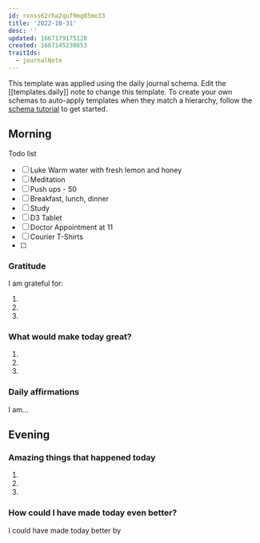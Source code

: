 ```yaml
---
id: rxnss62rha2quf9mg85mo33
title: '2022-10-31'
desc: ''
updated: 1667179175120
created: 1667145230853
traitIds:
  - journalNote
---
```

This template was applied using the daily journal schema. Edit the [[templates.daily]] note to change this template.
To create your own schemas to auto-apply templates when they match a hierarchy, follow the [schema tutorial](https://blog.dendron.so/notes/P1DL2uXHpKUCa7hLiFbFA/) to get started.

<!--
Based on the journaling method created by Intelligent Change:
- [Intelligent Change: Our Story](https://www.intelligentchange.com/pages/our-story)
- [The Five Minute Journal](https://www.intelligentchange.com/products/the-five-minute-journal)
-->

## Morning

<!-- Fill out this section after waking up -->

Todo list

- [ ] Luke Warm water with fresh lemon and honey
- [ ] Meditation
- [ ] Push ups - 50
- [ ] Breakfast, lunch, dinner
- [ ] Study
- [ ] D3 Tablet
- [ ] Doctor Appointment at 11
- [ ] Courier T-Shirts
- [ ] 

### Gratitude

I am grateful for:

1.
2.
3.

### What would make today great?

1.
2.
3.

### Daily affirmations

I am...

## Evening

<!-- Fill out this section before going to sleep, reflecting on your day -->

### Amazing things that happened today

1.
2.
3.

### How could I have made today even better?

I could have made today better by
